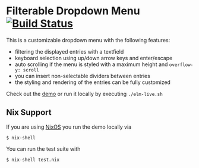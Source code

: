 # Filterable Dropdown Menu [![Build Status](https://travis-ci.org/kirchner/elm-selectize.svg?branch=master)](https://travis-ci.org/kirchner/elm-selectize)

This is a customizable dropdown menu with the following features:

* filtering the displayed entries with a textfield
* keyboard selection using up/down arrow keys and enter/escape
* auto scrolling if the menu is styled with a maximum height and `overflow-y:
  scroll`
* you can insert non-selectable dividers between entries
* the styling and rendering of the entries can be fully customized

Check out the [demo](https://kirchner.github.io/elm-selectize) or run it
locally by executing `./elm-live.sh`


## Nix Support

If you are using [NixOS](https://nixos.org/) you run the demo locally via

```
$ nix-shell
```

You can run the test suite with

```
$ nix-shell test.nix
```
